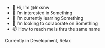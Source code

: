 - 👋 Hi, I’m @lnxsnw
- 👀 I’m interested in Something
- 🌱 I’m currently learning Something
- 💞️ I’m looking to collaborate on Something
- 📫 How to reach me is thru the same name

Currently in Development, Relax

<!---
lnxsnw/lnxsnw is a ✨ special ✨ repository because its `README.md` (this file) appears on your GitHub profile.
You can click the Preview link to take a look at your changes.
--->
